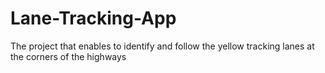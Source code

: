 # Lane-Tracking-App
 The project that enables to identify and follow the yellow tracking lanes at the corners of the highways
